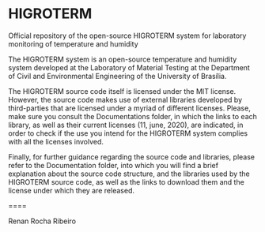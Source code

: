 # HIGROTERM
Official repository of the open-source HIGROTERM system for laboratory monitoring of temperature and humidity

The HIGROTERM system is an open-source temperature and humidity system developed at the Laboratory of Material Testing at the Department of Civil and Environmental Engineering of the University of Brasília.

The HIGROTERM source code itself is licensed under the MIT license. However, the source code makes use of external libraries developed by third-parties that are licensed under a myriad of different licenses. Please, make sure you consult the Documentations folder, in which the links to each library, as well as their current licenses (11, june, 2020), are indicated, in order to check if the use you intend for the HIGROTERM system complies with all the licenses involved.

Finally, for further guidance regarding the source code and libraries, please refer to the Documentation folder, into which you will find a brief explanation about the source code structure, and the libraries used by the HIGROTERM source code, as well as the links to download them and the license under which they are released.


====

Renan Rocha Ribeiro
